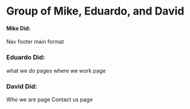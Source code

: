 # Group of Mike, Eduardo, and David

#### Mike Did:
Nav
footer
main format

### Eduardo Did:
what we do pages 
where we work page 


### David Did: 
Who we are page 
Contact us page
